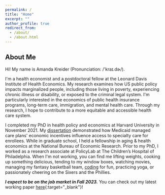 ```yaml
---
permalink: /
title: "Home"
excerpt: ""
author_profile: true
redirect_from: 
  - /about/
  - /about.html
---
```


## About Me

Hi! My name is Amanda Kreider (Pronunciation: /'kra&#618;.d&#602;/).

I'm a health economist and a postdoctoral fellow at the Leonard Davis Institute of Health Economics. My research examines how US public policy impacts marginalized people, including those living in poverty, experiencing chronic illness or disability, or exposed to the criminal legal system. I'm particularly interested in the economics of public health insurance programs, long-term care, immigration, and mental health care. Through my research, I hope to contribute to a more equitable and accessible health care system.

I completed my PhD in health policy and economics at Harvard University in November 2021. My [dissertation](https://amandakreider.github.io/dissertation/) demonstrated how Medicaid managed care plans' economic incentives influence access to specialty care for enrollees. While in graduate school, I held a fellowship in aging & health economics at the National Bureau of Economic Research. Prior to my PhD, I worked as a research associate at PolicyLab at The Children’s Hospital of Philadelphia. When I'm not working, you can find me lifting weights, cooking up something delicious, tending to my window boxes, watching movies, managing my fantasy basketball team, [coding](https://amandakreider.github.io/side-projects/) for fun, practicing yoga, or passionately cheering on the Sixers and the Phillies. 

***I expect to be on the job market in Fall 2023.*** You can check out my latest working paper [here](https://www.nber.org/papers/w30719){:target="\_blank"}!

